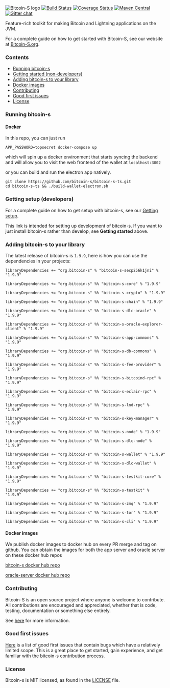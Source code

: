 ![Bitcoin-S logo](website/static/img/bitcoin-s-dark-logo.png)
[![Build Status](https://github.com/bitcoin-s/bitcoin-s/workflows/Release/badge.svg)](https://github.com/bitcoin-s/bitcoin-s/actions) [![Coverage Status](https://coveralls.io/repos/github/bitcoin-s/bitcoin-s/badge.svg?branch=master)](https://coveralls.io/github/bitcoin-s/bitcoin-s?branch=master) [![Maven Central](https://img.shields.io/badge/Maven%20Central-1.9.9-brightgreen.svg)](https://mvnrepository.com/artifact/org.bitcoin-s) [![Gitter chat](https://badges.gitter.im/gitterHQ/gitter.png)](https://gitter.im/bitcoin-s-core)

Feature-rich toolkit for making Bitcoin and Lightning applications on the JVM.

For a complete guide on how to get started with Bitcoin-S, see our website at [Bitcoin-S.org](https://bitcoin-s.org).

### Contents

- [Running bitcoin-s](#running-bitcoin-s)
- [Getting started (non-developers)](#getting-started--non-developers-)
- [Adding bitcoin-s to your library](#adding-bitcoin-s-to-your-library)
- [Docker images](#docker-images)
- [Contributing](#contributing)
- [Good first issues](#good-first-issues)
- [License](#license)

### Running bitcoin-s

#### Docker

In this repo, you can just run

```
APP_PASSWORD=topsecret docker-compose up
```

which will spin up a docker environment that starts syncing the backend and will allow you to visit
the web frontend of the wallet at `localhost:3002`

or you can build and run the electron app natively.

```
git clone https://github.com/bitcoin-s/bitcoin-s-ts.git
cd bitcoin-s-ts && ./build-wallet-electron.sh
```

### Getting setup (developers)

For a complete guide on how to get setup with bitcoin-s, see our [Getting setup](https://bitcoin-s.org/docs/getting-setup).

This link is intended for setting up development of bitcoin-s. If you want to just install bitcoin-s rather than develop, see **Getting started** above.

### Adding bitcoin-s to your library

The latest release of bitcoin-s is `1.9.9`, here is how you can use the dependencies in your projects:

```
libraryDependencies += "org.bitcoin-s" % "bitcoin-s-secp256k1jni" % "1.9.9"

libraryDependencies += "org.bitcoin-s" %% "bitcoin-s-core" % "1.9.9"

libraryDependencies += "org.bitcoin-s" %% "bitcoin-s-crypto" % "1.9.9"

libraryDependencies += "org.bitcoin-s" %% "bitcoin-s-chain" % "1.9.9"

libraryDependencies += "org.bitcoin-s" %% "bitcoin-s-dlc-oracle" % "1.9.9"

libraryDependencies += "org.bitcoin-s" %% "bitcoin-s-oracle-explorer-client" % "1.9.9"

libraryDependencies += "org.bitcoin-s" %% "bitcoin-s-app-commons" % "1.9.9"

libraryDependencies += "org.bitcoin-s" %% "bitcoin-s-db-commons" % "1.9.9"

libraryDependencies += "org.bitcoin-s" %% "bitcoin-s-fee-provider" % "1.9.9"

libraryDependencies += "org.bitcoin-s" %% "bitcoin-s-bitcoind-rpc" % "1.9.9"

libraryDependencies += "org.bitcoin-s" %% "bitcoin-s-eclair-rpc" % "1.9.9"

libraryDependencies += "org.bitcoin-s" %% "bitcoin-s-lnd-rpc" % "1.9.9"

libraryDependencies += "org.bitcoin-s" %% "bitcoin-s-key-manager" % "1.9.9"

libraryDependencies += "org.bitcoin-s" %% "bitcoin-s-node" % "1.9.9"

libraryDependencies += "org.bitcoin-s" %% "bitcoin-s-dlc-node" % "1.9.9"

libraryDependencies += "org.bitcoin-s" %% "bitcoin-s-wallet" % "1.9.9"

libraryDependencies += "org.bitcoin-s" %% "bitcoin-s-dlc-wallet" % "1.9.9"

libraryDependencies += "org.bitcoin-s" %% "bitcoin-s-testkit-core" % "1.9.9"

libraryDependencies += "org.bitcoin-s" %% "bitcoin-s-testkit" % "1.9.9"

libraryDependencies += "org.bitcoin-s" %% "bitcoin-s-zmq" % "1.9.9"

libraryDependencies += "org.bitcoin-s" %% "bitcoin-s-tor" % "1.9.9"

libraryDependencies += "org.bitcoin-s" %% "bitcoin-s-cli" % "1.9.9"

```

#### Docker images

We publish docker images to docker hub on every PR merge and tag on github.
You can obtain the images for both the app server and oracle server on these
docker hub repos

[bitcoin-s docker hub repo](https://hub.docker.com/r/bitcoinscala/bitcoin-s-server/tags?page=1&ordering=last_updated)

[oracle-server docker hub repo](https://hub.docker.com/r/bitcoinscala/bitcoin-s-oracle-server/tags?page=1&ordering=last_updated)

### Contributing

Bitcoin-S is an open source project where anyone is welcome to contribute. All contributions are encouraged and appreciated, whether that is code, testing, documentation or something else entirely.

See [here](https://bitcoin-s.org/docs/contributing) for more information.

### Good first issues

[Here](https://github.com/bitcoin-s/bitcoin-s/issues?q=is%3Aopen+is%3Aissue+label%3A%22good+first+issue%22) is a list of good first issues that contain bugs which have a relatively limited scope. This is a great place to get started, gain experience, and get familiar with the bitcoin-s contribution process.

### License

Bitcoin-s is MIT licensed, as found in the [LICENSE](LICENSE) file.
